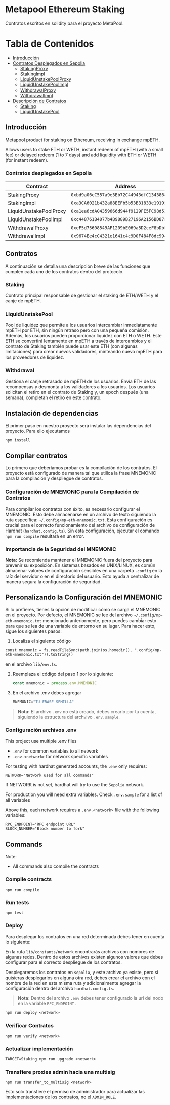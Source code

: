 # Metapool Ethereum Staking

Contratos escritos en solidity para el proyecto MetaPool.

# Tabla de Contenidos

- [Introducción](#introducción)
- [Contratos Desplegados en Sepolia](#contratos-desplegados-en-sepolia)
  - [StakingProxy](#stakingproxy)
  - [StakingImpl](#stakingimpl)
  - [LiquidUnstakePoolProxy](#liquidunstakepoolproxy)
  - [LiquidUnstakePoolImpl](#liquidunstakepoolimpl)
  - [WithdrawalProxy](#withdrawalproxy)
  - [WithdrawalImpl](#withdrawalimpl)
- [Descripción de Contratos](#descripción-de-contratos)
  - [Staking](#staking)
  - [LiquidUnstakePool](#liquidunstakepool)

## Introducción

Metapool product for staking on Ethereum, receiving in exchange mpETH.

Allows users to stake ETH or WETH, instant redeem of mpETH (with a small fee) or delayed redeem (1 to 7 days) and add liquidity with ETH or WETH (for instant redeem).

### Contratos desplegados en Sepolia

| Contract                | Address                                    |
|-------------------------|--------------------------------------------|
| StakingProxy            | `0xbd9a06cC557a9e3Eb72C44943dfC13438683e1b9` |
| StakingImpl             | `0xa3CA6021b432a88EEFb5b53B31833e19195b4ecB` |
| LiquidUnstakePoolProxy  | `0xa1ea6cdA04359666d944f9129FE5FC98d534b056` |
| LiquidUnstakePoolImpl   | `0xc448761B4077b4B9889B27196A2156BD87a267d3` |
| WithdrawalProxy         | `0xeF5d75608549AF1209bE069a5D2ceF8bDbE3eae8` |
| WithdrawalImpl          | `0x9674Ee4cC4321e1641c4c9D0F484F8dc99420aD7` |


## Contratos

A continuación se detalla una descripción breve de las funciones que cumplen cada uno de los contratos dentro del protocolo.

### Staking

Contrato principal responsable de gestionar el staking de ETH/WETH y el canje de mpETH.

### LiquidUnstakePool

Pool de liquidez que permite a los usuarios intercambiar inmediatamente mpETH por ETH, sin ningún retraso pero con una pequeña comisión.
Además, los usuarios pueden proporcionar liquidez con ETH o WETH. Este ETH se convertirá lentamente en mpETH a través de intercambios y el contrato de Staking también puede usar este ETH (con algunas limitaciones) para crear nuevos validadores, minteando nuevo mpETH para los proveedores de liquidez.

### Withdrawal

Gestiona el canje retrasado de mpETH de los usuarios. Envía ETH de las recompensas y desmonta a los validadores a los usuarios.
Los usuarios solicitan el retiro en el contrato de Staking y, un epoch después (una semana), completan el retiro en este contrato.

## Instalación de dependencias

El primer paso en nuestro proyecto será instalar las dependencias del proyecto. Para ello ejecutamos

```
npm install
```

## Compilar contratos

Lo primero que deberíamos probar es la compilación de los contratos. El proyecto está configurado de manera tal que utilica la frase MNEMONIC para la compilación y despliegue de contratos.  

### Configuración de MNEMONIC para la Compilación de Contratos

Para compilar los contratos con éxito, es necesario configurar el MNEMONIC. Esto debe almacenarse en un archivo de texto siguiendo la ruta específica: `~/.config/mp-eth-mnemonic.txt`. Esta configuración es crucial para el correcto funcionamiento del archivo de configuración de Hardhat (`hardhat.config.ts`). Sin esta configuración, ejecutar el comando `npm run compile` resultará en un error.

### Importancia de la Seguridad del MNEMONIC

**Nota:** Se recomienda mantener el MNEMONIC fuera del proyecto para prevenir su exposición. En sistemas basados en UNIX/LINUX, es común almacenar valores de configuración sensibles en una carpeta `.config` en la raíz del servidor o en el directorio del usuario. Esto ayuda a centralizar de manera segura la configuración de seguridad.

## Personalizando la Configuración del MNEMONIC

Si lo prefieres, tienes la opción de modificar cómo se carga el MNEMONIC en el proyecto. Por defecto, el MNEMONIC se lee del archivo `~/.config/mp-eth-mnemonic.txt` mencionado anteriormente, pero puedes cambiar esto para que se lea de una variable de entorno en su lugar. Para hacer esto, sigue los siguientes pasos:

1. Localiza el siguiente código
````
const mnemonic = fs.readFileSync(path.join(os.homedir(), ".config/mp-eth-mnemonic.txt")).toString()
````

 en el archivo `lib/env.ts`.

2. Reemplaza el código del paso 1 por lo siguiente:

   ```typescript
   const mnemonic = process.env.MNEMONIC
   ````
3. En el archivo .env debes agregar

   ```typescript
   MNEMONIC="TU FRASE SEMILLA"
   ````

> **Nota:** El archivo `.env` no está creado, debes crearlo por tu cuenta, siguiendo la estructura del archvivo `.env.sample`.


### Configuración archivos .env

This project use multiple .env files
- `.env` for common variables to all network
- `.env.<network>` for network specific variables

For testing with hardhat generated accounts, the `.env` only requires:

```
NETWORK="Network used for all commands"
```

If NETWORK is not set, hardhat will try to use the `Sepolia` network.

For production you will need extra variables. Check `.env.sample` for a list of all variables 

Above this, each network requires a `.env.<network>` file with the following variables:

```
RPC_ENDPOINT="RPC endpoint URL"
BLOCK_NUMBER="Block number to fork"
```

## Commands

Note: 
- All commands also compile the contracts
### Compile contracts
`npm run compile`

### Run tests
`npm test`

### Deploy

Para desplegar los contratos en una red determinada debes tener en cuenta lo siguiente:

En la ruta `lib/constants/network` encontrarás archivos con nombres de algunas redes. Dentro de estos archivos existen algunos valores que debes configurar para el correcto despliegue de los contratos. 

Desplegaremos los contratos en `sepolia`, y este archivo ya existe, pero si quisieras desplegarlos en alguna otra red, debes crear el archivo con el nombre de la red en esta misma ruta y adicionalmente agregar la configuración dentro del archivo `hardhat.config.ts`.

> **Nota:** Dentro del archivo `.env` debes tener configurado la url del nodo en la variable `RPC_ENDPOINT` .

`npm run deploy <network>`

### Verificar Contratos
`npm run verify <network>`

### Actualizar  implementación
`TARGET=Staking npm run upgrade <network>`

### Transfiere proxies admin hacia una multisig
`npm run transfer_to_multisig <network>`

Esto solo transfiere el permiso de administrador para actualizar las implementaciones de los contratos, no el `ADMIN_ROLE`.